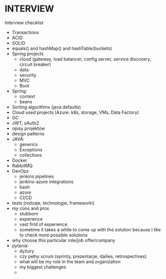 # INTERVIEW

Interview checklist

* Transactions
* ACID
* SOLID
* equals\(\) and hashMap\(\) and hashTable\(buckets\)
* Spring projects
  * cloud \(gateway, load balancer, config server, service discovery, circuit breaker\)
  * data
  * security
  * MVC
  * Boot
* Spring:
  * context
  * beans
* Sorting algorithms \(java defaults\)
* Cloud used projects \(Azure: k8s, storage, VMs, Data Factory\)
* GC
* JWT, oAuth2
* opisy projektów
* design patterns
* JAVA:
  * generics
  * Exceptions
  * collections
* Docker
* RabbitMQ
* DevOps
  * jenkins pipelines
  * jenkins-azure integrations
  * bash
  * azure
  * CI/CD
* tests \(rodzaje, technologie, frameworki\)
* my cons and pros
  * stubborn
  * experience
  * vast firld of experience
  * sometime it takes a while to come up with the solution because I like to check more possible solutions 
* why choose this particular role/job offer/company
* pytania:
  * dyżury
  * czy pełny scrum \(sprinty, prezentacje, dailies, retrospectives\)
  * what will be my role in the team and organization
  * my biggest challenges
  * 

